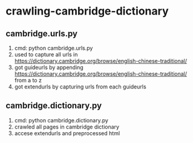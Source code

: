 # crawling-cambridge-dictionary
<h2>cambridge.urls.py</h2> 
  
  1. cmd: python cambridge.urls.py
  2. used to capture all urls in https://dictionary.cambridge.org/browse/english-chinese-traditional/
  3. got guideurls by appending https://dictionary.cambridge.org/browse/english-chinese-traditional/ from a to z
  4. got extendurls by capturing urls from each guideurls
  
<h2>cambridge.dictionary.py</h2>
  
  1. cmd: python cambridge.dictionary.py
  2. crawled all pages in cambridge dictionary
  3. accese extendurls and preprocessed html
